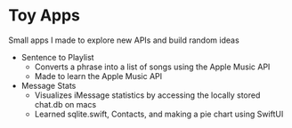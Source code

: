 # Toy Apps

Small apps I made to explore new APIs and build random ideas

- Sentence to Playlist
  - Converts a phrase into a list of songs using the Apple Music API
  - Made to learn the Apple Music API
- Message Stats
  - Visualizes iMessage statistics by accessing the locally stored chat.db on macs
  - Learned sqlite.swift, Contacts, and making a pie chart using SwiftUI

